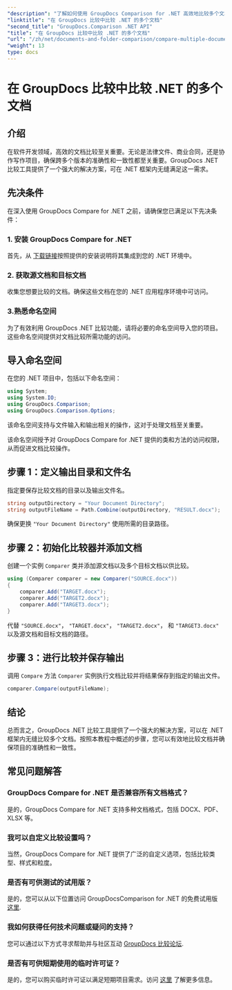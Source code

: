 ```yaml
---
"description": "了解如何使用 GroupDocs Comparison for .NET 高效地比较多个文档。按照我们的分步指南，实现无缝集成。"
"linktitle": "在 GroupDocs 比较中比较 .NET 的多个文档"
"second_title": "GroupDocs.Comparison .NET API"
"title": "在 GroupDocs 比较中比较 .NET 的多个文档"
"url": "/zh/net/documents-and-folder-comparison/compare-multiple-documents-dotnet/"
"weight": 13
type: docs
---
```

# 在 GroupDocs 比较中比较 .NET 的多个文档

## 介绍
在软件开发领域，高效的文档比较至关重要。无论是法律文件、商业合同，还是协作写作项目，确保跨多个版本的准确性和一致性都至关重要。GroupDocs .NET 比较工具提供了一个强大的解决方案，可在 .NET 框架内无缝满足这一需求。
## 先决条件
在深入使用 GroupDocs Compare for .NET 之前，请确保您已满足以下先决条件：
### 1. 安装 GroupDocs Compare for .NET
首先，从 [下载链接](https://releases.groupdocs.com/comparison/net/)按照提供的安装说明将其集成到您的 .NET 环境中。
### 2. 获取源文档和目标文档
收集您想要比较的文档。确保这些文档在您的 .NET 应用程序环境中可访问。
### 3.熟悉命名空间
为了有效利用 GroupDocs .NET 比较功能，请将必要的命名空间导入您的项目。这些命名空间提供对文档比较所需功能的访问。

## 导入命名空间
在您的 .NET 项目中，包括以下命名空间：

```csharp
using System;
using System.IO;
using GroupDocs.Comparison;
using GroupDocs.Comparison.Options;
```
该命名空间支持与文件输入和输出相关的操作，这对于处理文档至关重要。

该命名空间授予对 GroupDocs Compare for .NET 提供的类和方法的访问权限，从而促进文档比较操作。
## 步骤 1：定义输出目录和文件名
指定要保存比较文档的目录以及输出文件名。
```csharp
string outputDirectory = "Your Document Directory";
string outputFileName = Path.Combine(outputDirectory, "RESULT.docx");
```
确保更换 `"Your Document Directory"` 使用所需的目录路径。
## 步骤 2：初始化比较器并添加文档
创建一个实例 `Comparer` 类并添加源文档以及多个目标文档以供比较。
```csharp
using (Comparer comparer = new Comparer("SOURCE.docx"))
{
    comparer.Add("TARGET.docx");
    comparer.Add("TARGET2.docx");
    comparer.Add("TARGET3.docx");
}
```
代替 `"SOURCE.docx"`， `"TARGET.docx"`， `"TARGET2.docx"`， 和 `"TARGET3.docx"` 以及源文档和目标文档的路径。
## 步骤 3：进行比较并保存输出
调用 `Compare` 方法 `Comparer` 实例执行文档比较并将结果保存到指定的输出文件。
```csharp
comparer.Compare(outputFileName);
```

## 结论
总而言之，GroupDocs .NET 比较工具提供了一个强大的解决方案，可以在 .NET 框架内无缝比较多个文档。按照本教程中概述的步骤，您可以有效地比较文档并确保项目的准确性和一致性。
## 常见问题解答
### GroupDocs Compare for .NET 是否兼容所有文档格式？
是的，GroupDocs Compare for .NET 支持多种文档格式，包括 DOCX、PDF、XLSX 等。
### 我可以自定义比较设置吗？
当然，GroupDocs Compare for .NET 提供了广泛的自定义选项，包括比较类型、样式和粒度。
### 是否有可供测试的试用版？
是的，您可以从以下位置访问 GroupDocsComparison for .NET 的免费试用版 [这里](https://releases。groupdocs.com/).
### 我如何获得任何技术问题或疑问的支持？
您可以通过以下方式寻求帮助并与社区互动 [GroupDocs 比较论坛](https://forum。groupdocs.com/c/comparison/12).
### 是否有可供短期使用的临时许可证？
是的，您可以购买临时许可证以满足短期项目需求。访问 [这里](https://purchase.groupdocs.com/temporary-license/) 了解更多信息。